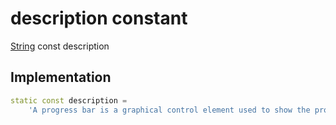 


# description constant






[String](https://api.flutter.dev/flutter/dart-core/String-class.html) const description
  







## Implementation

```dart
static const description =
    'A progress bar is a graphical control element used to show the progress of a task';


```







